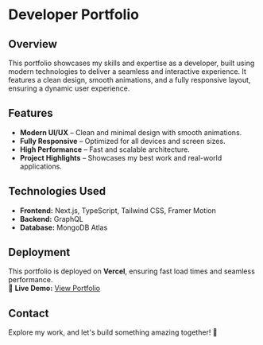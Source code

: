 # Developer Portfolio  

## Overview  
This portfolio showcases my skills and expertise as a developer, built using modern technologies to deliver a seamless and interactive experience. It features a clean design, smooth animations, and a fully responsive layout, ensuring a dynamic user experience.  

## Features  
- **Modern UI/UX** – Clean and minimal design with smooth animations.  
- **Fully Responsive** – Optimized for all devices and screen sizes.  
- **High Performance** – Fast and scalable architecture.  
- **Project Highlights** – Showcases my best work and real-world applications.  

## Technologies Used  
- **Frontend:** Next.js, TypeScript, Tailwind CSS, Framer Motion  
- **Backend:** GraphQL  
- **Database:** MongoDB Atlas  

## Deployment  
This portfolio is deployed on **Vercel**, ensuring fast load times and seamless performance.  
🔗 **Live Demo:** [View Portfolio](https://your-portfolio-link.vercel.app/)  

## Contact  
Explore my work, and let's build something amazing together! 🚀  
